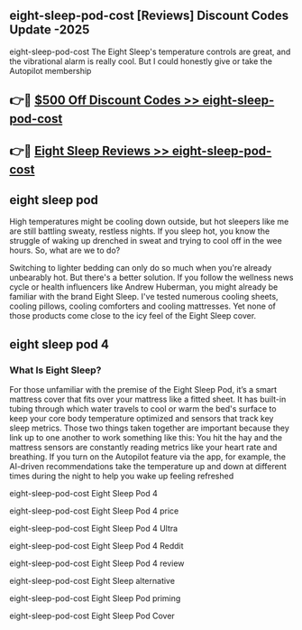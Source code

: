 ## eight-sleep-pod-cost [Reviews​] Discount Codes Update -2025

eight-sleep-pod-cost The Eight Sleep's temperature controls are great, and the vibrational alarm is really cool. But I could honestly give or take the Autopilot membership

## 👉🔴 [$500 Off Discount Codes >> eight-sleep-pod-cost](http://download.freeplayer.one?title=eight-sleep-pod-cost&ref=18-ES)

## 👉🔴 [Eight Sleep Reviews >> eight-sleep-pod-cost](http://download.freeplayer.one?title=eight-sleep-pod-cost&ref=18-ES)

## eight sleep pod

High temperatures might be cooling down outside, but hot sleepers like me are still battling sweaty, restless nights. If you sleep hot, you know the struggle of waking up drenched in sweat and trying to cool off in the wee hours. So, what are we to do?

Switching to lighter bedding can only do so much when you're already unbearably hot. But there's a better solution. If you follow the wellness news cycle or health influencers like Andrew Huberman, you might already be familiar with the brand Eight Sleep. I've tested numerous cooling sheets, cooling pillows, cooling comforters and cooling mattresses. Yet none of those products come close to the icy feel of the Eight Sleep cover.

## eight sleep pod 4

### What Is Eight Sleep?

For those unfamiliar with the premise of the Eight Sleep Pod, it’s a smart mattress cover that fits over your mattress like a fitted sheet. It has built-in tubing through which water travels to cool or warm the bed's surface to keep your core body temperature optimized and sensors that track key sleep metrics. Those two things taken together are important because they link up to one another to work something like this: You hit the hay and the mattress sensors are constantly reading metrics like your heart rate and breathing. If you turn on the Autopilot feature via the app, for example, the AI-driven recommendations take the temperature up and down at different times during the night to help you wake up feeling refreshed

eight-sleep-pod-cost Eight Sleep Pod 4

eight-sleep-pod-cost Eight Sleep Pod 4 price

eight-sleep-pod-cost Eight Sleep Pod 4 Ultra

eight-sleep-pod-cost Eight Sleep Pod 4 Reddit

eight-sleep-pod-cost Eight Sleep Pod 4 review

eight-sleep-pod-cost Eight Sleep alternative

eight-sleep-pod-cost Eight Sleep Pod priming

eight-sleep-pod-cost Eight Sleep Pod Cover